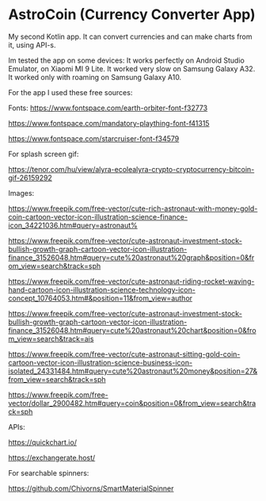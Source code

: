 # AstroCoin (Currency Converter App)

My second Kotlin app. It can convert currencies and can make charts from it, using API-s.

Im tested the app on some devices:
  It works perfectly on Android Studio Emulator, on Xiaomi MI 9 Lite.
  It worked very slow on Samsung Galaxy A32.
  It worked only with roaming on Samsung Galaxy A10.


For the app I used these free sources:

Fonts:
  https://www.fontspace.com/earth-orbiter-font-f32773

  https://www.fontspace.com/mandatory-plaything-font-f41315

  https://www.fontspace.com/starcruiser-font-f34579

For splash screen gif:

  https://tenor.com/hu/view/alyra-ecolealyra-crypto-cryptocurrency-bitcoin-gif-26159292
  
Images:

  https://www.freepik.com/free-vector/cute-rich-astronaut-with-money-gold-coin-cartoon-vector-icon-illustration-science-finance-icon_34221036.htm#query=astronaut%

  https://www.freepik.com/free-vector/cute-astronaut-investment-stock-bullish-growth-graph-cartoon-vector-icon-illustration-finance_31526048.htm#query=cute%20astronaut%20graph&position=0&from_view=search&track=sph

  https://www.freepik.com/free-vector/cute-astronaut-riding-rocket-waving-hand-cartoon-icon-illustration-science-technology-icon-concept_10764053.htm#&position=11&from_view=author

  https://www.freepik.com/free-vector/cute-astronaut-investment-stock-bullish-growth-graph-cartoon-vector-icon-illustration-finance_31526048.htm#query=cute%20astronaut%20chart&position=0&from_view=search&track=ais

  https://www.freepik.com/free-vector/cute-astronaut-sitting-gold-coin-cartoon-vector-icon-illustration-science-business-icon-isolated_24331484.htm#query=cute%20astronaut%20money&position=27&from_view=search&track=sph

  https://www.freepik.com/free-vector/dollar_2900482.htm#query=coin&position=0&from_view=search&track=sph
  
 APIs: 
 
  https://quickchart.io/
  
  https://exchangerate.host/
  
 For searchable spinners:
 
  https://github.com/Chivorns/SmartMaterialSpinner
